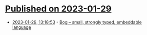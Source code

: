# [Published on 2023-01-29](index.md)

* [2023-01-29, 13:18:53](https://news.ycombinator.com/item?id=34567815) - [Bog – small, strongly typed, embeddable language](https://github.com/Vexu/bog)
